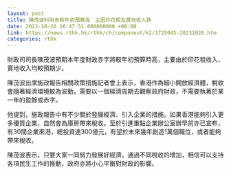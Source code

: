 ```yaml
---
layout: post
title: 陳茂波料財赤較年初預算高　主因印花稅及賣地收入跌
date: 2023-10-26 16:47:51.000000000 +08:00
link: https://news.rthk.hk/rthk/ch/component/k2/1725045-20231026.htm
categories: rthk
---
```


財政司司長陳茂波預期本年度財政赤字將較年初預算時高，主要由於印花稅收入、賣地收入均較預期少。

陳茂波出席施政報告相關政策措施記者會上表示，香港作為細小開放經濟體，稅收會隨著經濟環境較為波動，需要以一個經濟周期去觀察政府財政，不需要執著於某一年的盈餘或赤字。

他提到，施政報告中有不少關於發展經濟、引入企業的措施。如果香港能夠引入更多優質企業，自然會為庫房帶來稅收。至於引進重點企業辦公室辦早前亦已宣布，有30間企業來港，總投資達300億元，有望於未來幾年創造1萬個職位，或者能夠帶來稅收。

陳茂波表示，只要大家一同努力發展好經濟，通過不同稅收的增加，相信可以支持各項民生工作的推動，政府亦將小心平衡對財政的影響。

